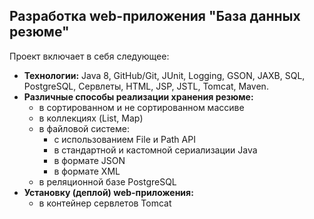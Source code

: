 ## Разработка web-приложения "База данных резюме"

Проект включает в себя следующее:
  - **Технологии:** Java 8, GitHub/Git, JUnit, Logging, GSON, JAXB, SQL, PostgreSQL, Сервлеты, HTML, JSP, JSTL, Tomcat, Maven.
  - **Различные способы реализации хранения резюме:**
     - в сортированном и не сортированном массиве
     - в коллекциях (List, Map)
     - в файловой системе:
        - с использованием File и Path API
        - в стандартной и кастомной сериализации Java
        - в формате JSON
        - в формате XML
     -  в реляционной базе PostgreSQL
  - **Установку (деплой) web-приложения:**
     - в контейнер сервлетов Tomcat

